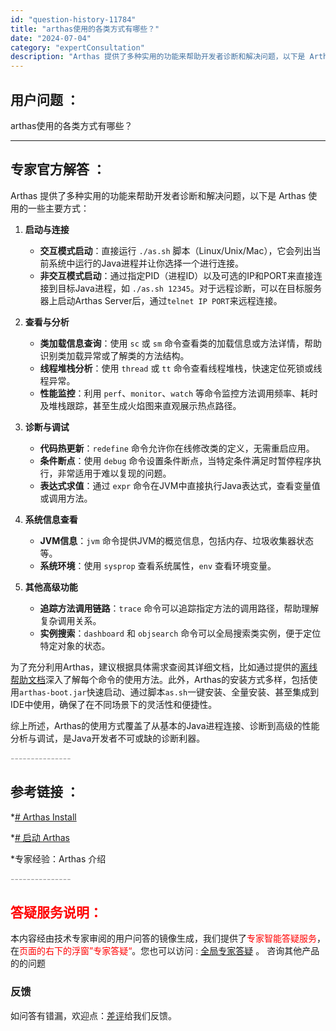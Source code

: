 ```yaml
---
id: "question-history-11784"
title: "arthas使用的各类方式有哪些？"
date: "2024-07-04"
category: "expertConsultation"
description: "Arthas 提供了多种实用的功能来帮助开发者诊断和解决问题，以下是 Arthas 使用的一些主要方式：1. **启动与连接**   - **交互模式启动**：直接运行 `./as.sh` 脚本（Linux/Unix/Mac），它会列出当前系统中运行的Java进程并让你选择一个进行连接。   - *"
---
```


## 用户问题 ：

arthas使用的各类方式有哪些？

---

## 专家官方解答 ：

Arthas 提供了多种实用的功能来帮助开发者诊断和解决问题，以下是 Arthas 使用的一些主要方式：

1. **启动与连接**

   - **交互模式启动**：直接运行 `./as.sh` 脚本（Linux/Unix/Mac），它会列出当前系统中运行的Java进程并让你选择一个进行连接。
   - **非交互模式启动**：通过指定PID（进程ID）以及可选的IP和PORT来直接连接到目标Java进程，如 `./as.sh 12345`。对于远程诊断，可以在目标服务器上启动Arthas Server后，通过`telnet IP PORT`来远程连接。

2. **查看与分析**

   - **类加载信息查询**：使用 `sc` 或 `sm` 命令查看类的加载信息或方法详情，帮助识别类加载异常或了解类的方法结构。
   - **线程堆栈分析**：使用 `thread` 或 `tt` 命令查看线程堆栈，快速定位死锁或线程异常。
   - **性能监控**：利用 `perf`、`monitor`、`watch` 等命令监控方法调用频率、耗时及堆栈跟踪，甚至生成火焰图来直观展示热点路径。

3. **诊断与调试**

   - **代码热更新**：`redefine` 命令允许你在线修改类的定义，无需重启应用。
   - **条件断点**：使用 `debug` 命令设置条件断点，当特定条件满足时暂停程序执行，非常适用于难以复现的问题。
   - **表达式求值**：通过 `expr` 命令在JVM中直接执行Java表达式，查看变量值或调用方法。

4. **系统信息查看**

   - **JVM信息**：`jvm` 命令提供JVM的概览信息，包括内存、垃圾收集器状态等。
   - **系统环境**：使用 `sysprop` 查看系统属性，`env` 查看环境变量。

5. **其他高级功能**
   - **追踪方法调用链路**：`trace` 命令可以追踪指定方法的调用路径，帮助理解复杂调用关系。
   - **实例搜索**：`dashboard` 和 `objsearch` 命令可以全局搜索类实例，便于定位特定对象的状态。

为了充分利用Arthas，建议根据具体需求查阅其详细文档，比如通过提供的[离线帮助文档](https://arthas.aliyun.com/download/doc/latest_version?mirror=aliyun)深入了解每个命令的使用方法。此外，Arthas的安装方式多样，包括使用`arthas-boot.jar`快速启动、通过脚本`as.sh`一键安装、全量安装、甚至集成到IDE中使用，确保了在不同场景下的灵活性和便捷性。

综上所述，Arthas的使用方式覆盖了从基本的Java进程连接、诊断到高级的性能分析与调试，是Java开发者不可或缺的诊断利器。

<font color="#949494">---------------</font>

## 参考链接 ：

\*[# Arthas Install](https://github.com/alibaba/arthas/tree/master/site/docs/doc/install-detail.md)

\*[# 启动 Arthas](https://github.com/alibaba/arthas/tree/master/site/docs/doc/start-arthas.md)

\*专家经验：Arthas 介绍

<font color="#949494">---------------</font>

## <font color="#FF0000">答疑服务说明：</font>

本内容经由技术专家审阅的用户问答的镜像生成，我们提供了<font color="#FF0000">专家智能答疑服务</font>，在<font color="#FF0000">页面的右下的浮窗”专家答疑“</font>。您也可以访问 : [全局专家答疑](https://answer.opensource.alibaba.com/docs/intro) 。 咨询其他产品的的问题

### 反馈

如问答有错漏，欢迎点：[差评](https://ai.nacos.io/user/feedbackByEnhancerGradePOJOID?enhancerGradePOJOId=16053)给我们反馈。
